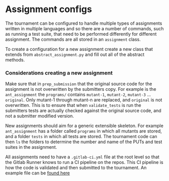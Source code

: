 # Assignment configs
The tournament can be configured to handle multiple types of assignments written in multiple languages and so there 
are a number of commands, such as running a test suite, that need to be performed differently for different assignment. 
The commands are all stored in an `assignment` class.

To create a configuration for a new assignment create a new class that extends from `abstract_assignment.py` and fill 
out all of the abstract methods.

### Considerations creating a new assignment
Make sure that in `prep_submission` that the original source code for the assignment is not overwritten by the 
submitters copy. For example is the `ant_assignment` the `programs/` contains `mutant-1`, `mutant-2`, `mutant-3` 
... `original`. Only mutant-1 through mutant-n are replaced, and `original` is not overwritten. This is to ensure 
that when `validate_tests` is run the submitters tests are actually checked against the original source code, and 
not a submitter modified version.

New assignments should aim for a generic extensible skeleton. For example `ant_assignment` has a folder called 
`programs` in which all mutants are stored, and a folder `tests` in which all tests are stored. The tournament 
code can then `ls` the folders to determine the number and name of the PUTs and test suites in the assignment. 

All assignments need to have a `.gitlab-ci.yml` file at the root level so that the Gitlab Runner knows to run a 
CI pipeline on the repos. This CI pipeline is how the code is validated and then submitted to the tournament. 
An example file can be [found here](../../../docs/example_gitlab-ci.yml) 